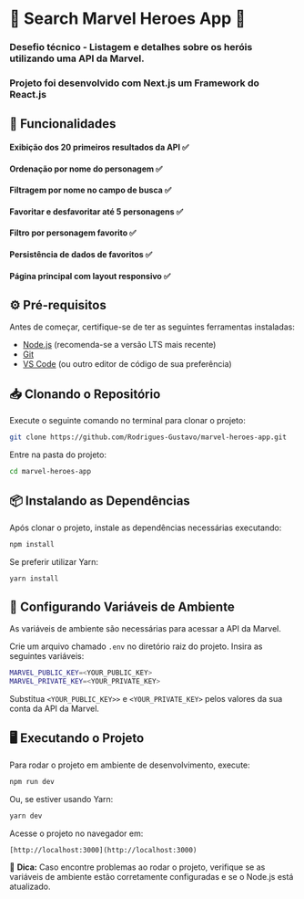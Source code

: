 # 🚀 Search Marvel Heroes App 🚀
### Desefio técnico - Listagem e detalhes sobre os heróis utilizando uma API da Marvel.

### Projeto foi desenvolvido com Next.js um Framework do React.js

## 🧠 Funcionalidades

#### Exibição dos 20 primeiros resultados da API ✅
#### Ordenação por nome do personagem ✅
#### Filtragem por nome no campo de busca ✅
#### Favoritar e desfavoritar até 5 personagens ✅
#### Filtro por personagem favorito ✅
#### Persistência de dados de favoritos ✅
#### Página principal com layout responsivo ✅

## ⚙️ Pré-requisitos

Antes de começar, certifique-se de ter as seguintes ferramentas instaladas:

- [Node.js](https://nodejs.org/) (recomenda-se a versão LTS mais recente)
- [Git](https://git-scm.com/)
- [VS Code](https://code.visualstudio.com/) (ou outro editor de código de sua preferência)

## 📥 Clonando o Repositório

Execute o seguinte comando no terminal para clonar o projeto:

```sh
git clone https://github.com/Rodrigues-Gustavo/marvel-heroes-app.git
```

Entre na pasta do projeto:

```sh
cd marvel-heroes-app
```

## 📦 Instalando as Dependências

Após clonar o projeto, instale as dependências necessárias executando:

```sh
npm install
```

Se preferir utilizar Yarn:

```sh
yarn install
```

## 🔧 Configurando Variáveis de Ambiente

As variáveis de ambiente são necessárias para acessar a API da Marvel.

Crie um arquivo chamado `.env` no diretório raiz do projeto. Insira as seguintes variáveis:

```sh
MARVEL_PUBLIC_KEY=<YOUR_PUBLIC_KEY>
MARVEL_PRIVATE_KEY=<YOUR_PRIVATE_KEY>
```

Substitua `<YOUR_PUBLIC_KEY>>` e `<YOUR_PRIVATE_KEY>` pelos valores da sua conta da API da Marvel.

## 🖥️ Executando o Projeto

Para rodar o projeto em ambiente de desenvolvimento, execute:

```sh
npm run dev
```

Ou, se estiver usando Yarn:

```sh
yarn dev
```

Acesse o projeto no navegador em:

```
[http://localhost:3000](http://localhost:3000)
```

📌 **Dica:** Caso encontre problemas ao rodar o projeto, verifique se as variáveis de ambiente estão corretamente configuradas e se o Node.js está atualizado.
